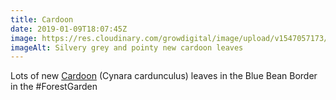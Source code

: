 ```yaml
---
title: Cardoon
date: 2019-01-09T18:07:45Z
image: https://res.cloudinary.com/growdigital/image/upload/v1547057173/cardoon-9B26BB60.jpg
imageAlt: Silvery grey and pointy new cardoon leaves
---
```


Lots of new [Cardoon](http://temperate.theferns.info/viewtropical.php?id=Cynara+cardunculus) (Cynara cardunculus) leaves in the Blue Bean Border in the #ForestGarden
